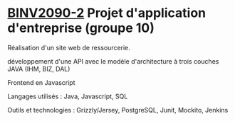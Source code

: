 # [BINV2090-2](https://progcours.vinci.be/cocoon/cours/BINV2090-2.html) Projet d'application d'entreprise (groupe 10)

Réalisation d'un site web de ressourcerie.

développement d'une API avec le modèle d'architecture à trois couches JAVA (IHM, BIZ, DAL) 

Frontend en Javascript

Langages utilisés : Java, Javascript, SQL

Outils et technologies : Grizzly/Jersey, PostgreSQL, Junit, Mockito, Jenkins
